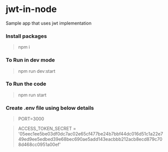# jwt-in-node
Sample app that uses jwt implementation

### Install packages
> npm i

### To Run in dev mode
> npm run dev:start

### To Run the code
> npm run start

### Create .env file using below details
> PORT=3000

> ACCESS_TOKEN_SECRET = '05eec1ee5be03df0dc7ac02e65cf477be24b7bbf44dc016d51c1a22e749ed9ee5edbed39e68bec690ae5add143eacbbb212acb8ecd879c708d468cc0951a00ef'

